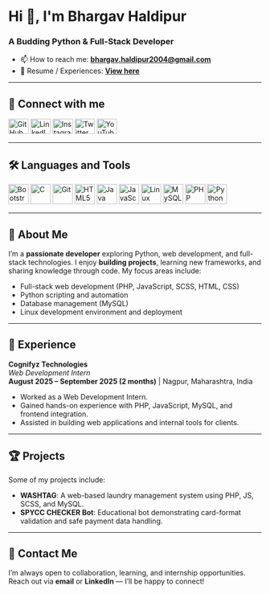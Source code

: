 # Hi 👋, I'm Bhargav Haldipur

### A Budding Python & Full-Stack Developer

- 📫 How to reach me: **[bhargav.haldipur2004@gmail.com](mailto:bhargav.haldipur2004@gmail.com)**
- 📄 Resume / Experiences: **[View here](https://drive.google.com/file/d/1YCIWCLoWd9_x1JB6BSM0LidJHkl0rMHo/view?usp=drivesdk)**

---

## 🔗 Connect with me

<p align="left">
  <a href="https://github.com/razer0x1" target="_blank"><img src="https://raw.githubusercontent.com/rahuldkjain/github-profile-readme-generator/master/src/images/icons/Social/github.svg" alt="GitHub" height="30" width="40"/></a>
  <a href="https://linkedin.com/in/bhargav-haldipur" target="_blank"><img src="https://raw.githubusercontent.com/rahuldkjain/github-profile-readme-generator/master/src/images/icons/Social/linked-in-alt.svg" alt="LinkedIn" height="30" width="40"/></a>
  <a href="https://instagram.com/razer17__" target="_blank"><img src="https://raw.githubusercontent.com/rahuldkjain/github-profile-readme-generator/master/src/images/icons/Social/instagram.svg" alt="Instagram" height="30" width="40"/></a>
  <a href="https://twitter.com/17abrazer" target="_blank"><img src="https://raw.githubusercontent.com/rahuldkjain/github-profile-readme-generator/master/src/images/icons/Social/twitter.svg" alt="Twitter" height="30" width="40"/></a>
  <a href="https://youtube.com/@razer17.c" target="_blank"><img src="https://raw.githubusercontent.com/rahuldkjain/github-profile-readme-generator/master/src/images/icons/Social/youtube.svg" alt="YouTube" height="30" width="40"/></a>
</p>

---

## 🛠 Languages and Tools

<p align="left">
  <a href="https://getbootstrap.com" target="_blank"><img src="https://skillicons.dev/icons?i=bootstrap" alt="Bootstrap" width="40" height="40"/></a>
  <a href="https://www.cprogramming.com" target="_blank"><img src="https://skillicons.dev/icons?i=c" alt="C" width="40" height="40"/></a>
  <a href="https://git-scm.com/" target="_blank"><img src="https://skillicons.dev/icons?i=git" alt="Git" width="40" height="40"/></a>
  <a href="https://developer.mozilla.org/en-US/docs/Web/HTML" target="_blank"><img src="https://skillicons.dev/icons?i=html" alt="HTML5" width="40" height="40"/></a>
  <a href="https://www.java.com/" target="_blank"><img src="https://skillicons.dev/icons?i=java" alt="Java" width="40" height="40"/></a>
  <a href="https://developer.mozilla.org/en-US/docs/Web/JavaScript" target="_blank"><img src="https://skillicons.dev/icons?i=js" alt="JavaScript" width="40" height="40"/></a>
  <a href="https://www.linux.org/" target="_blank"><img src="https://skillicons.dev/icons?i=linux" alt="Linux" width="40" height="40"/></a>
  <a href="https://www.mysql.com/" target="_blank"><img src="https://skillicons.dev/icons?i=mysql" alt="MySQL" width="40" height="40"/></a>
  <a href="https://www.php.net/" target="_blank"><img src="https://skillicons.dev/icons?i=php" alt="PHP" width="40" height="40"/></a>
  <a href="https://www.python.org/" target="_blank"><img src="https://skillicons.dev/icons?i=py" alt="Python" width="40" height="40"/></a>
</p>

---

## 📌 About Me

I’m a **passionate developer** exploring Python, web development, and full-stack technologies. I enjoy **building projects**, learning new frameworks, and sharing knowledge through code. My focus areas include:

- Full-stack web development (PHP, JavaScript, SCSS, HTML, CSS)
- Python scripting and automation
- Database management (MySQL)
- Linux development environment and deployment

---

## 💼 Experience

**Cognifyz Technologies**  
*Web Development Intern*  
**August 2025 – September 2025 (2 months)** | Nagpur, Maharashtra, India  

- Worked as a Web Development Intern.
- Gained hands-on experience with PHP, JavaScript, MySQL, and frontend integration.
- Assisted in building web applications and internal tools for clients.

---

## 🏆 Projects

Some of my projects include:

- **WASHTAG**: A web-based laundry management system using PHP, JS, SCSS, and MySQL.  
- **SPYCC CHECKER Bot**: Educational bot demonstrating card-format validation and safe payment data handling.  


---

## 💬 Contact Me

I’m always open to collaboration, learning, and internship opportunities. Reach out via **email** or **LinkedIn** — I’ll be happy to connect!
